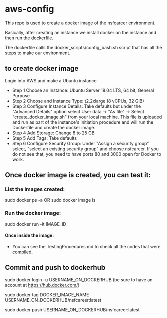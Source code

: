# aws-config
This repo is used to create a docker image of the nsfcareer environment.

Basically, after creating an instance we install docker on the instance and then run the dockerfile.

The dockerfile calls the docker_scripts/config_bash.sh script that has all the steps to make our environment.

 ## to create docker image
Login into AWS and make a Ubuntu instance
 - Step 1 Choose an Instance: Ubuntu Server 18.04 LTS, 64 bit, General Purpose
 - Step 2 Choose and Instance Type: t2.2xlarge (8 vCPUs, 32 GiB)
 - Step 3 Configure Instance Details: Take defaults but under the "Advanced Details" option select User data -> "As file" -> Select "create_docker_image.sh" from your local machine.  This file is uploaded and run as part of the instance's initiation procedure and will run the Dockerfile and create the docker image.
  - Step 4 Add Storage: Change 8 to 25 GB
  - Step 5 Add Tags: Take defaults
  - Step 6 Configure Security Group: Under "Assign a security group" select, "select an existing security group" and choose nsfcareer. If you do not see that, you need to have ports 80 and 3000 open for Docker to work.

## Once docker image is created, you can test it:

### List the images created:
sudo docker ps -a OR sudo docker image ls

### Run the docker image:
sudo docker run -it  IMAGE_ID

#### Once inside the image:
 - You can see the TestingProcedures.md to check all the codes that were compiled.

## Commit and push to dockerhub

 sudo docker login -u USERNAME_ON_DOCKERHUB (be sure to have an account at https://hub.docker.com/)

 sudo docker tag       DOCKER_IMAGE_NAME      USERNAME_ON_DOCKERHUB/nsfcareer:latest

 sudo docker push USERNAME_ON_DOCKERHUB/nsfcareer:latest
